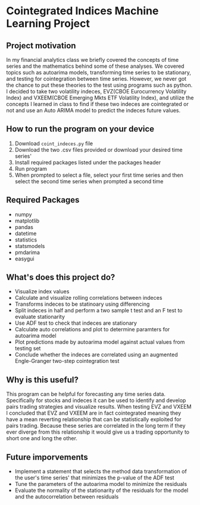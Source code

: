 # Cointegrated Indices Machine Learning Project

## Project motivation 
In my financial analytics class we briefly covered the concepts of time series and the mathematics behind some of these analyses. We covered topics such as autoarima models, transforming time series to be stationary, and testing for cointegration between time series. However, we never got the chance to put these theories to the test using programs such as python. I decided to take two volatility indeces, EVZ(CBOE Eurocurrency Volatility Index) and VXEEM(CBOE Emerging Mkts ETF Volatility Index), and utilize the concepts I learned in class to find if these two indeces are cointegrated or not and use an Auto ARIMA model to predict the indeces future values. 

## How to run the program on your device
1. Download `coint_indeces.py` file 
2. Download the two .csv files provided or download your desired time series'
3. Install required packages listed under the packages header
4. Run program
5. When prompted to select a file, select your first time series and then select the second time series when prompted a second time

## Required Packages
- numpy
- matplotlib
- pandas
- datetime
- statistics
- statsmodels
- pmdarima
- easygui


## What's does this project do?
- Visualize index values
- Calculate and visualize rolling correlations between indeces
- Transforms indeces to be statinoary using differencing 
- Split indeces in half and perform a two sample t test and an F test to evaluate stationarity 
- Use ADF test to check that indeces are stationary 
- Calculate auto correlations and plot to determine paramters for autoarima model
- Plot predictions made by autoarima model against actual values from testing set 
- Conclude whether the indeces are correlated using an augmented Engle-Granger two-step cointegration test

## Why is this useful?
This program can be helpful for forecasting any time series data. Specifically for stocks and indeces it can be used to identify and develop pairs trading strategies and visualize results. When testing EVZ and VXEEM I concluded that EVZ and VXEEM are in fact cointegrated meaning they have a mean reverting relationship that can be statistically exploited for pairs trading. Because these series are correlated in the long term if they ever diverge from this relationship it would give us a trading opportunity to short one and long the other. 

## Future imporvements
- Implement a statement that selects the method data transformation of the user's time series' that minimizes the p-value of the ADF test 
- Tune the parameters of the autoarima model to minimize the residuals
- Evaluate the normality of the stationarity of the residuals for the model and the autocorrelation between residuals
